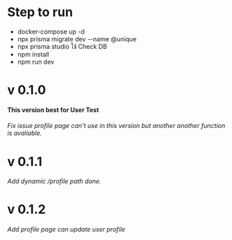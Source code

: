 # Step to run

- docker-compose up -d
- npx prisma migrate dev --name @unique
- npx prisma studio ใช้ Check DB
- npm install
- npm run dev

# v 0.1.0

#### This version best for User Test

###### Fix issue profile page can't use in this version but another another function is avaliable.

# v 0.1.1

###### Add dynamic /profile path done.

# v 0.1.2

###### Add profile page can update user profile
